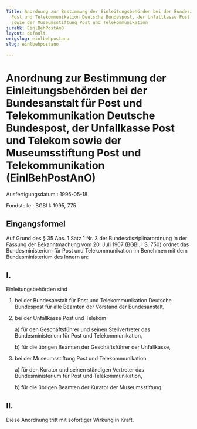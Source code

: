 ```yaml
---
Title: Anordnung zur Bestimmung der Einleitungsbehörden bei der Bundesanstalt für
  Post und Telekommunikation Deutsche Bundespost, der Unfallkasse Post und Telekom
  sowie der Museumsstiftung Post und Telekommunikation
jurabk: EinlBehPostAnO
layout: default
origslug: einlbehpostano
slug: einlbehpostano

---
```


# Anordnung zur Bestimmung der Einleitungsbehörden bei der Bundesanstalt für Post und Telekommunikation Deutsche Bundespost, der Unfallkasse Post und Telekom sowie der Museumsstiftung Post und Telekommunikation (EinlBehPostAnO)

Ausfertigungsdatum
:   1995-05-18

Fundstelle
:   BGBl I: 1995, 775



## Eingangsformel

Auf Grund des § 35 Abs. 1 Satz 1 Nr. 3 der Bundesdisziplinarordnung in der Fassung der Bekanntmachung vom 20. Juli 1967 (BGBl. I S. 750) ordnet das Bundesministerium für Post und Telekommunikation im Benehmen mit dem Bundesministerium des Innern an:


## I.

Einleitungsbehörden sind

1.  bei der Bundesanstalt für Post und Telekommunikation Deutsche Bundespost für alle Beamten der Vorstand der Bundesanstalt,


2.  bei der Unfallkasse Post und Telekom

    a)  für den Geschäftsführer und seinen Stellvertreter das Bundesministerium für Post und Telekommunikation,


    b)  für die übrigen Beamten der Geschäftsführer der Unfallkasse,





3.  bei der Museumsstiftung Post und Telekommunikation

    a)  für den Kurator und seinen ständigen Vertreter das Bundesministerium für Post und Telekommunikation,


    b)  für die übrigen Beamten der Kurator der Museumsstiftung.








## II.

Diese Anordnung tritt mit sofortiger Wirkung in Kraft.


